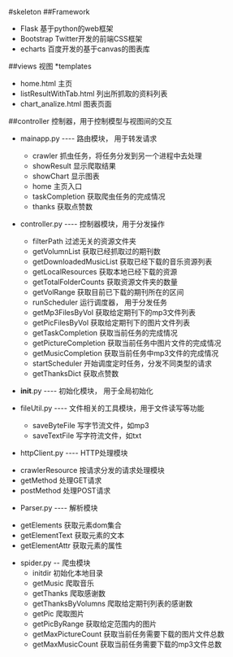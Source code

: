 #skeleton
##Framework
*  Flask        基于python的web框架
*  Bootstrap    Twitter开发的前端CSS框架
*  echarts      百度开发的基于canvas的图表库

##views    视图
*templates
  +  home.html       主页
  +  listResultWithTab.html   列出所抓取的资料列表
  +  chart_analize.html     图表页面

##controller 控制器，用于控制模型与视图间的交互
* mainapp.py   ----    路由模块， 用于转发请求
  +  crawler         抓虫任务，将任务分发到另一个进程中去处理
  +  showResult      显示爬取结果
  +  showChart       显示图表
  +  home            主页入口
  +  taskCompletion      获取爬虫任务的完成情况
  +  thanks              获取点赞数


* controller.py ----   控制器模块，用于分发操作
  +  filterPath        过滤无关的资源文件夹
  +  getVolumnList     获取已经抓取过的期刊数
  +  getDownloadedMusicList    获取已经下载的音乐资源列表
  +  getLocalResources    获取本地已经下载的资源
  +  getTotalFolderCounts  获取资源文件夹的数量
  +  getVolRange        获取目前已下载的期刊所在的区间
  +  runScheduler       运行调度器， 用于分发任务
  +  getMp3FilesByVol   获取给定期刊下的mp3文件列表
  +  getPicFilesByVol   获取给定期刊下的图片文件列表
  +  getTaskCompletion  获取当前任务的完成情况
  +  getPictureCompletion  获取当前任务中图片文件的完成情况
  +  getMusicCompletion  获取当前任务中mp3文件的完成情况
  +  startScheduler      开始调度定时任务，分发不同类型的请求
  +  getThanksDict       获取点赞数

* __init__.py   ----  初始化模块， 用于全局初始化

* fileUtil.py  ----  文件相关的工具模块，用于文件读写等功能
  +  saveByteFile    写字节流文件，如mp3
  +  saveTextFile    写字符流文件，如txt

*  httpClient.py    ----  HTTP处理模块
  +  crawlerResource    按请求分发的请求处理模块
  +  getMethod          处理GET请求
  +  postMethod         处理POST请求

*  Parser.py        ----  解析模块
  +  getElements        获取元素dom集合
  +  getElementText     获取元素的文本
  +  getElementAttr     获取元素的属性

* spider.py -- 爬虫模块
  +  initdir         初始化本地目录
  +  getMusic        爬取音乐
  +  getThanks       爬取感谢数
  +  getThanksByVolumns  爬取给定期刊列表的感谢数
  +  getPic          爬取图片
  +  getPicByRange   获取给定范围内的图片
  +  getMaxPictureCount  获取当前任务需要下载的图片文件总数
  +  getMaxMusicCount  获取当前任务需要下载的mp3文件总数